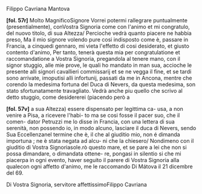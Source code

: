 Filippo Cavriana
Mantova



**[fol. 57r]**
Molto MagnificoSignore
Vorrei potermi rallegrare puntualmente (presentialmente), conVostra Signoria come
          con l'animo et mi congratulo, del nuovo titolo, di
          sua Altezza/ Percioche vedrà quanto piacere
          ne habbia preso, Ma il mio signore volendo pure
          cosi indisposto come è, passare in Francia, a cinquedi gennaro, mi vieta l'effetto di cosi desiderato, et giusto
          contento d'animo, Per tanto, tenerà questa mia
          per congratulatione et raccomandatione a Vostra Signoria, pregandola al
          tenere mano, con il signor stuggio, alle mie prove, le quali ho mandato
          in man sua, accioche le presente alli signori cavallieri commissarij et se ne
          vegga il fine, et se tardi sono arrivate, imoputisi alli
          infortunij, passati da me in Ancona, mentre che
          corendo la medesima fortuna del Duca di Nevers,
          da questa medesima, son stato sfortunatamente
          travagliato. Vedrà anche piu quello che scrivo
          al detto stuggio, come desidererei (piacendo però a
        

**[fol. 57v]**
a sua Altezza) essere dispensato per legittima ca-
usa, a non venire a Pisa, a ricevere l'habi-
to ma se cosi fosse il pacer suo, che il comen-
dator Petruzzi me lo disse in Francia, con una
          lettera di sua serenità, non possendo io, in modo
          alcuno, lasciare il duca di Nevers, sendo Sua Eccellenzanel termine che è, il che al giuditio mio, non é
          dimanda importuna ; ne è stata negata ad alcu-
ni che la chiesero/ Nondimeno con il giuditio
          di Vostra Signoriasole.rò questo mare, et se pare a lei
          che non si possa dimandare, o dimandata ottene-
re, pongasi in silentio si che mi piacerpa in ogni
          evento, haver seguito il parere di Vostra Signoria alla qualecon ogni affetto d'animo, me le raccomando Di Mátova il 21 dicembre del 69.
        
Di Vostra Signoria, servitore affettissimoFilippo Cavriana
